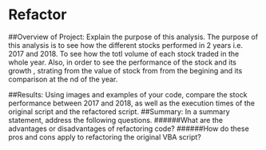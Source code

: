 # Refactor 
##Overview of Project: Explain the purpose of this analysis.
The purpose of this analysis is to see how the different stocks performed in 2 years i.e. 2017 and 2018. To see how the totl volume of each stock traded in the whole year. Also, in order to see the performance of the stock and its growth , strating from the value of stock from from the begining and its comparison at the nd of the year. 

##Results: Using images and examples of your code, compare the stock performance between 2017 and 2018, as well as the execution times of the original script and the refactored script.
##Summary: In a summary statement, address the following questions.
######What are the advantages or disadvantages of refactoring code?
######How do these pros and cons apply to refactoring the original VBA script?
